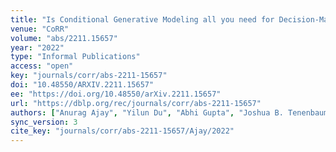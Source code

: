 ```yaml
---
title: "Is Conditional Generative Modeling all you need for Decision-Making?"
venue: "CoRR"
volume: "abs/2211.15657"
year: "2022"
type: "Informal Publications"
access: "open"
key: "journals/corr/abs-2211-15657"
doi: "10.48550/ARXIV.2211.15657"
ee: "https://doi.org/10.48550/arXiv.2211.15657"
url: "https://dblp.org/rec/journals/corr/abs-2211-15657"
authors: ["Anurag Ajay", "Yilun Du", "Abhi Gupta", "Joshua B. Tenenbaum", "Tommi S. Jaakkola", "Pulkit Agrawal"]
sync_version: 3
cite_key: "journals/corr/abs-2211-15657/Ajay/2022"
---
```

